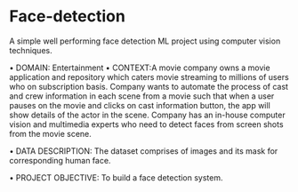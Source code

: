 # Face-detection
A simple well performing face detection ML project using computer vision techniques.

• DOMAIN: Entertainment
• CONTEXT:A movie company owns a movie application and repository which caters movie streaming to millions of users who on subscription basis. 
Company wants to automate the process of cast and crew information in each scene from a movie such that when a user pauses on the movie 
and clicks on cast information button, the app will show details of the actor in the scene. Company has an in-house computer vision and 
multimedia experts who need to detect faces from screen shots from the movie scene.

• DATA DESCRIPTION: The dataset comprises of images and its mask for corresponding human face.

• PROJECT OBJECTIVE: To build a face detection system.
